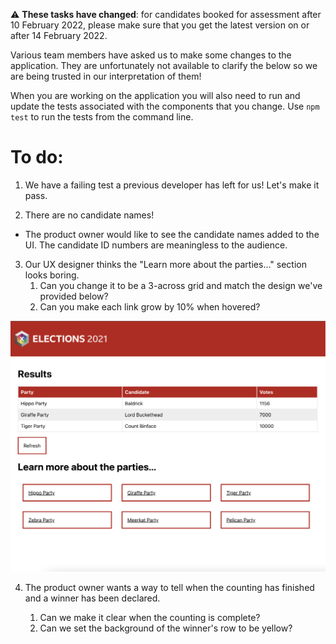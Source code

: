 ⚠️ **These tasks have changed**: for candidates booked for assessment after 10 February 2022, please make sure that you get the latest version on or after 14 February 2022.

Various team members have asked us to make some changes to the application. They are unfortunately not available to clarify the below so we are being trusted in our interpretation of them!

When you are working on the application you will also need to run and update the tests associated with the components that you change.  Use `npm test` to run the tests from the command line.

To do:
=======

1) We have a failing test a previous developer has left for us! Let's make it pass.

2) There are no candidate names!

- The product owner would like to see the candidate names added to the UI. The candidate ID numbers are meaningless to the audience.

3) Our UX designer thinks the "Learn more about the parties..." section looks boring.
    1. Can you change it to be a 3-across grid and match the design we've provided below?
    2. Can you make each link grow by 10% when hovered?

![Party Links UX Design](assets/party-links-ux-design.png)

4) The product owner wants a way to tell when the counting has finished and a winner has been declared.

    1. Can we make it clear when the counting is complete?
    2. Can we set the background of the winner's row to be yellow?
